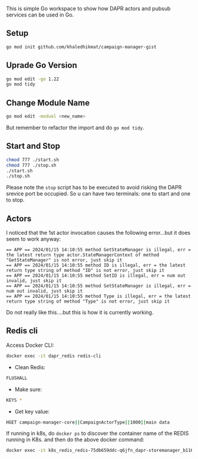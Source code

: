 This is simple Go workspace to show how DAPR actors and pubsub services can be used in Go.

## Setup

```bash
go mod init github.com/khaledhikmat/campaign-manager-gist
```

## Uprade Go Version

```bash
go mod edit -go 1.22
go mod tidy
```

## Change Module Name

```bash
go mod edit -moduel <new_name>
```

But remember to refactor the import and do `go mod tidy`.

## Start and Stop

```bash
chmod 777 ./start.sh
chmod 777 ./stop.sh
./start.sh
./stop.sh
```

Please note the `stop` script has to be executed to avoid risking the DAPR srevice port be occupied. So u can have two terminals: one to start and one to stop.

## Actors

I noticed that the 1st actor invocation causes the following error...but it does seem to work anyway:

```
== APP == 2024/01/15 14:10:55 method GetStateManager is illegal, err = the latest return type actor.StateManagerContext of method "GetStateManager" is not error, just skip it
== APP == 2024/01/15 14:10:55 method ID is illegal, err = the latest return type string of method "ID" is not error, just skip it
== APP == 2024/01/15 14:10:55 method SetID is illegal, err = num out invalid, just skip it
== APP == 2024/01/15 14:10:55 method SetStateManager is illegal, err = num out invalid, just skip it
== APP == 2024/01/15 14:10:55 method Type is illegal, err = the latest return type string of method "Type" is not error, just skip it
```

Do not really like this....but this is how it is currently working.

## Redis cli

Access Docker CLI:

```bash
docker exec -it dapr_redis redis-cli
```

- Clean Redis: 
```bash
FLUSHALL
```

- Make sure:
```bash
KEYS *
```

- Get key value:
```bash
HGET campaign-manager-core||CampaignActorType||1000||main data
```

If running in k8s, do `docker ps` to discover the container name of the REDIS running in K8s. and then do the above docker command:

```bash
docker exec -it k8s_redis_redis-75db659ddc-q6jfn_dapr-storemanager_b116ad62-7b4e-4a75-968f-39f84ce8a16c_0 redis-cli
```

